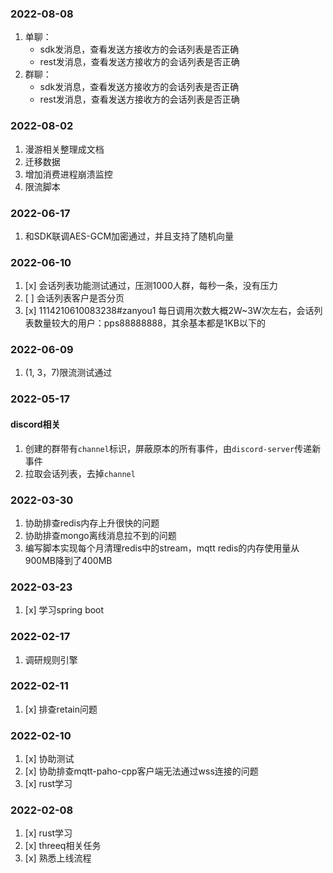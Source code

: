 ### 2022-08-08
1. 单聊：
    - sdk发消息，查看发送方接收方的会话列表是否正确
    - rest发消息，查看发送方接收方的会话列表是否正确
2. 群聊：
    - sdk发消息，查看发送方接收方的会话列表是否正确
    - rest发消息，查看发送方接收方的会话列表是否正确
### 2022-08-02
1. 漫游相关整理成文档
2. 迁移数据
3. 增加消费进程崩溃监控
4. 限流脚本
### 2022-06-17
1. 和SDK联调AES-GCM加密通过，并且支持了随机向量
### 2022-06-10
1. [x] 会话列表功能测试通过，压测1000人群，每秒一条，没有压力
2. [ ] 会话列表客户是否分页
3. [x] 1114210610083238#zanyou1 每日调用次数大概2W~3W次左右，会话列表数量较大的用户：pps88888888，其余基本都是1KB以下的

### 2022-06-09
1. (1, 3，7)限流测试通过

### 2022-05-17
#### discord相关
1. 创建的群带有`channel`标识，屏蔽原本的所有事件，由`discord-server`传递新事件
2. 拉取会话列表，去掉`channel`
### 2022-03-30
1. 协助排查redis内存上升很快的问题
2. 协助排查mongo离线消息拉不到的问题
3. 编写脚本实现每个月清理redis中的stream，mqtt redis的内存使用量从900MB降到了400MB

### 2022-03-23
1. [x] 学习spring boot


### 2022-02-17
1. 调研规则引擎

### 2022-02-11
1. [x] 排查retain问题

### 2022-02-10
1. [x] 协助测试
2. [x] 协助排查mqtt-paho-cpp客户端无法通过wss连接的问题
3. [x] rust学习

### 2022-02-08
1. [x] rust学习
2. [x] threeq相关任务
3. [x] 熟悉上线流程
